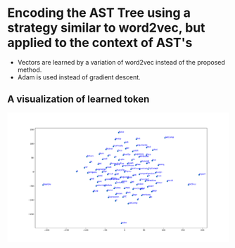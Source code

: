 # Encoding the AST Tree using a strategy similar to word2vec, but applied to the context of AST's

* Vectors are learned by a variation of word2vec instead of the proposed method.
* Adam is used instead of gradient descent.

A visualization of learned token
--------------------------
![](ast_nodes_visualization.png)
